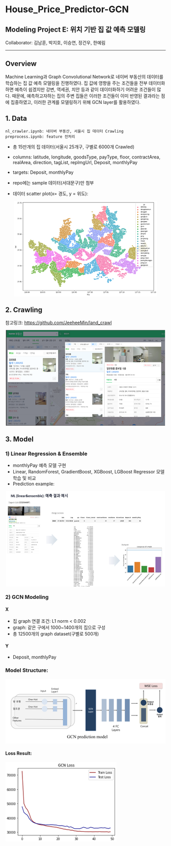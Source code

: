 # House_Price_Predictor-GCN

## Modeling Project E: 위치 기반 집 값 예측 모델링 
Collaborator: 김남훈, 박지호, 이승연, 정건우, 한예림
***

## Overview
Machine Learning과 Graph Convolutional Network로 네이버 부동산의 데이터를 학습하는 집 값 예측 모델링을 진행하였다. 집 값에 영향을 주는 조건들을 전부 데이터화하면 예측이 쉽겠지만 강변, 역세권, 치안 등과 같이 데이터화하기 어려운 조건들이 많다. 때문에, 예측하고자하는 집의 주변 집들은 이러한 조건들이 이미 반영된 결과라는 점에 집중하였고, 이러한 관계를 모델링하기 위해 GCN layer를 활용하였다.

## 1. Data

    nl_crawler.ipynb: 네이버 부동산, 서울시 집 데이터 Crawling
    preprocess.ipynb: feature 전처리
    
    
- 총 15만개의 집 데이터(서울시 25개구, 구별로 6000개 Crawled)
- columns: latitude, longitude, goodsType, payType, floor, contractArea, realArea, direction, tagList, repImgUrl, Deposit, monthlyPay
- targets: Deposit, monthlyPay
- repo에는 sample 데이터(서대문구)만 첨부

- 데이터 scatter plot(x= 경도, y = 위도):  
<p align = "center">
<img src="/md_src/data_scatter.png" width="450" height="300" align = 'center'/>
</p>


## 2. Crawling

참고링크: https://github.com/JeeheeMin/land_crawl
<p align = "center">
<img src="/md_src/nl_img.png" width="500" height="300" align = 'center'/>
</p>


## 3. Model

### 1) Linear Regression & Ensemble

- monthlyPay 예측 모델 구현
- Linear, RandomForest, GradientBoost, XGBoost, LGBoost Regressor 모델 학습 및 비교
- Prediction example:
<p align = "center">
<img src="/md_src/ml_result.png" width="500" height="300" align = 'center'/>
</p>


### 2) GCN Modeling
#### X
- 집 graph 연결 조건: L1 norm < 0.002 
- graph: 같은 구에서 1000~1400개의 집으로 구성
- 총 12500개의 graph dataset(구별로 500개)
#### Y
- Deposit, monthlyPay


### Model Structure:
![모델](/md_src/model_diagram.png)

#### Loss Result:
<img src="/md_src/GCN_result.png" width="350" height="250" align = 'center'/>

